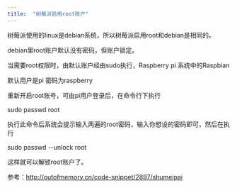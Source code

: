 ```yaml
---
title:  "树莓派启用root账户"
---
```


树莓派使用的linux是debian系统，所以树莓派启用root和debian是相同的。

debian里root账户默认没有密码，但账户锁定。

当需要root权限时，由默认账户经由sudo执行，Raspberry pi 系统中的Raspbian

默认用户是pi 密码为raspberry

重新开启root账号，可由pi用户登录后，在命令行下执行

  sudo passwd root

执行此命令后系统会提示输入两遍的root密码，输入你想设的密码即可，然后在执行

  sudo passwd --unlock root

这样就可以解锁root账户了。

参考：http://outofmemory.cn/code-snippet/2897/shumeipai
